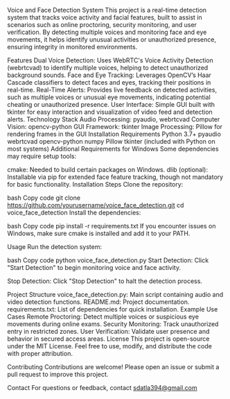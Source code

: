 Voice and Face Detection System
This project is a real-time detection system that tracks voice activity and facial features, built to assist in scenarios such as online proctoring, security monitoring, and user verification. By detecting multiple voices and monitoring face and eye movements, it helps identify unusual activities or unauthorized presence, ensuring integrity in monitored environments.

Features
Dual Voice Detection: Uses WebRTC's Voice Activity Detection (webrtcvad) to identify multiple voices, helping to detect unauthorized background sounds.
Face and Eye Tracking: Leverages OpenCV’s Haar Cascade classifiers to detect faces and eyes, tracking their positions in real-time.
Real-Time Alerts: Provides live feedback on detected activities, such as multiple voices or unusual eye movements, indicating potential cheating or unauthorized presence.
User Interface: Simple GUI built with tkinter for easy interaction and visualization of video feed and detection alerts.
Technology Stack
Audio Processing: pyaudio, webrtcvad
Computer Vision: opencv-python
GUI Framework: tkinter
Image Processing: Pillow for rendering frames in the GUI
Installation
Requirements
Python 3.7+
pyaudio
webrtcvad
opencv-python
numpy
Pillow
tkinter (included with Python on most systems)
Additional Requirements for Windows
Some dependencies may require setup tools:

cmake: Needed to build certain packages on Windows.
dlib (optional): Installable via pip for extended face feature tracking, though not mandatory for basic functionality.
Installation Steps
Clone the repository:

bash
Copy code
git clone https://github.com/yourusername/voice_face_detection.git
cd voice_face_detection
Install the dependencies:

bash
Copy code
pip install -r requirements.txt
If you encounter issues on Windows, make sure cmake is installed and add it to your PATH.

Usage
Run the detection system:

bash
Copy code
python voice_face_detection.py
Start Detection: Click "Start Detection" to begin monitoring voice and face activity.

Stop Detection: Click "Stop Detection" to halt the detection process.

Project Structure
voice_face_detection.py: Main script containing audio and video detection functions.
README.md: Project documentation.
requirements.txt: List of dependencies for quick installation.
Example Use Cases
Remote Proctoring: Detect multiple voices or suspicious eye movements during online exams.
Security Monitoring: Track unauthorized entry in restricted zones.
User Verification: Validate user presence and behavior in secured access areas.
License
This project is open-source under the MIT License. Feel free to use, modify, and distribute the code with proper attribution.

Contributing
Contributions are welcome! Please open an issue or submit a pull request to improve this project.

Contact
For questions or feedback, contact sdatla394@gmail.com


